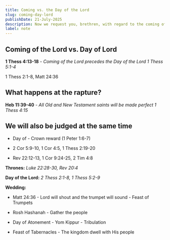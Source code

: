 ```yaml
---
title: Coming vs. the Day of the Lord
slug: coming-day-lord
publishDate: 21-July-2025
description: Now we request you, brethren, with regard to the coming of our Lord Jesus Christ and our gathering together to Him, that you not be quickly shaken from your composure or be disturbed either by a spirit or a message or a letter as if from us, to the effect that the day of the Lord has come.
label: note
---
```


## Coming of the Lord vs. Day of Lord

**1 Thess 4:13-18** - *Coming of the Lord precedes the Day of the Lord 1 Thess 5:1-4*

1 Thess 2:1-8, Matt 24:36

## What happens at the rapture?

**Heb 11:39-40** - *All Old and New Testament saints will be made perfect 1 Thess 4:15*

## We will also be judged at the same time

- Day of - Crown reward (1 Peter 1:6-7)

- 2 Cor 5:9-10, 1 Cor 4:5, 1 Thess 2:19-20

- Rev 22:12-13, 1 Cor 9:24-25, 2 Tim 4:8

**Thrones:**  *Luke 22:28-30, Rev 20:4*

**Day of the Lord:** *2 Thess 2:1-8, 1 Thess 5:2-9*

**Wedding:** 
- Matt 24:36 - Lord will shout and the trumpet will sound - Feast of Trumpets

- Rosh Hashanah - Gather the people

- Day of Atonement - Yom Kippur - Tribulation

- Feast of Tabernacles - The kingdom dwell with His people 
